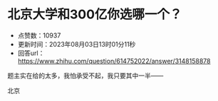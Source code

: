 # 北京大学和300亿你选哪一个？
- 点赞数：10937
- 更新时间：2023年08月03日13时01分11秒
- 回答url：https://www.zhihu.com/question/614752022/answer/3148158878
<body>
 <p data-pid="Pdgl9A17">题主实在给的太多，我怕承受不起，我只要其中一半——</p>
 <p data-pid="EIpfIbQD">北京</p>
</body>